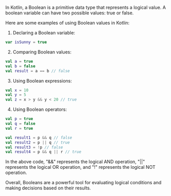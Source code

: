 In Kotlin, a Boolean is a primitive data type that represents a logical value. A boolean variable can have two possible values: true or false.

Here are some examples of using Boolean values in Kotlin:

1. Declaring a Boolean variable:

```kotlin
var isSunny = true
```

2. Comparing Boolean values:

```kotlin
val a = true
val b = false
val result = a == b // false
```

3. Using Boolean expressions:

```kotlin
val x = 10
val y = 5
val z = x > y && y < 20 // true
```

4. Using Boolean operators:

```kotlin
val p = true
val q = false
val r = true

val result1 = p && q // false
val result2 = p || q // true
val result3 = !p // false
val result4 = p && q || r // true
```

In the above code, "&&" represents the logical AND operation, "||" represents the logical OR operation, and "!" represents the logical NOT operation.

Overall, Booleans are a powerful tool for evaluating logical conditions and making decisions based on their results.